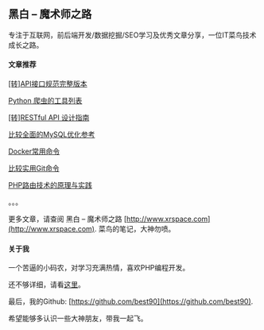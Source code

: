 ## 黑白 – 魔术师之路

专注于互联网，前后端开发/数据挖掘/SEO学习及优秀文章分享，一位IT菜鸟技术成长之路。

#### 文章推荐

[[转]API接口规范完整版本](http://www.xrspace.com/708.html)

[Python 爬虫的工具列表](http://www.xrspace.com/631.html)

[[转]RESTful API 设计指南](http://www.xrspace.com/585.html)

[比较全面的MySQL优化参考](http://www.xrspace.com/469.html)

[Docker常用命令](http://www.xrspace.com/610.html)

[比较实用Git命令](http://www.xrspace.com/701.html)

[PHP路由技术的原理与实践](http://www.xrspace.com/571.html)

。。。

更多文章，请查阅 黑白 – 魔术师之路 [http://www.xrspace.com](http://www.xrspace.com). 菜鸟的笔记，大神勿喷。

#### 关于我

一个苦逼的小码农，对学习充满热情，喜欢PHP编程开发。

还不够详细，请看[这里](http://www.xrspace.com/about)。

最后，我的Github: [https://github.com/best90](https://github.com/best90).

希望能够多认识一些大神朋友，带我一起飞。
